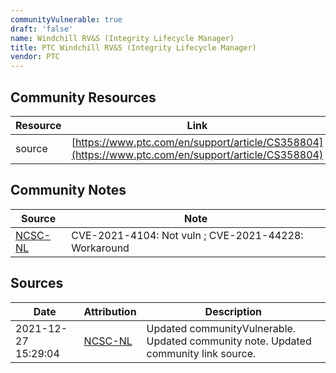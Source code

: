 ```yaml
---
communityVulnerable: true
draft: 'false'
name: Windchill RV&S (Integrity Lifecycle Manager)
title: PTC Windchill RV&S (Integrity Lifecycle Manager)
vendor: PTC
---
```



## Community Resources
| Resource | Link |
| --- | --- |
| source | [https://www.ptc.com/en/support/article/CS358804](https://www.ptc.com/en/support/article/CS358804) |

## Community Notes
| Source | Note |
| --- | --- |
| [NCSC-NL](https://github.com/NCSC-NL/log4shell/blob/main/software/README.md) | CVE-2021-4104: Not vuln ; CVE-2021-44228: Workaround </ul> |

## Sources
| Date | Attribution | Description |
| --- | --- | --- |
| 2021-12-27 15:29:04 | [NCSC-NL](https://github.com/NCSC-NL/log4shell/blob/main/software/README.md) | Updated communityVulnerable. Updated community note. Updated community link source.  |
